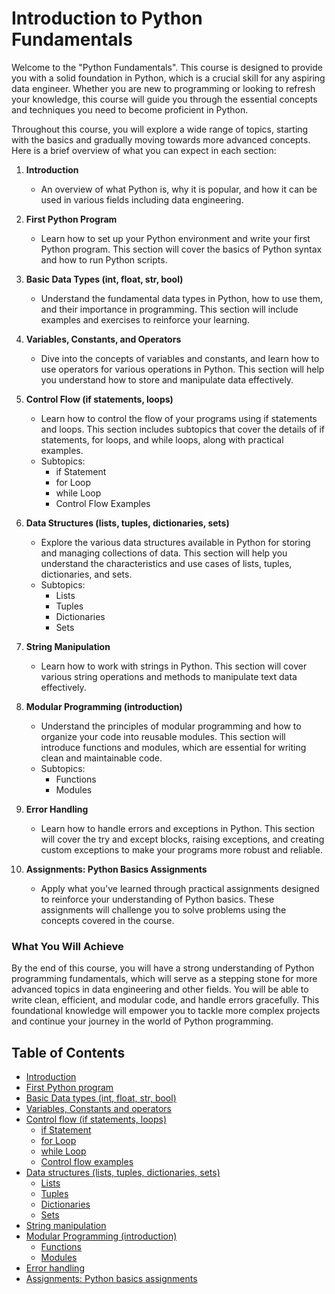 # Introduction to Python Fundamentals

Welcome to the "Python Fundamentals". This course is designed to provide you with a solid foundation in Python, which is a crucial skill for any aspiring data engineer. Whether you are new to programming or looking to refresh your knowledge, this course will guide you through the essential concepts and techniques you need to become proficient in Python.

Throughout this course, you will explore a wide range of topics, starting with the basics and gradually moving towards more advanced concepts. Here is a brief overview of what you can expect in each section:

1. **Introduction**
   - An overview of what Python is, why it is popular, and how it can be used in various fields including data engineering.

2. **First Python Program**
   - Learn how to set up your Python environment and write your first Python program. This section will cover the basics of Python syntax and how to run Python scripts.

3. **Basic Data Types (int, float, str, bool)**
   - Understand the fundamental data types in Python, how to use them, and their importance in programming. This section will include examples and exercises to reinforce your learning.

4. **Variables, Constants, and Operators**
   - Dive into the concepts of variables and constants, and learn how to use operators for various operations in Python. This section will help you understand how to store and manipulate data effectively.

5. **Control Flow (if statements, loops)**
   - Learn how to control the flow of your programs using if statements and loops. This section includes subtopics that cover the details of if statements, for loops, and while loops, along with practical examples.
   - Subtopics:
     - if Statement
     - for Loop
     - while Loop
     - Control Flow Examples

6. **Data Structures (lists, tuples, dictionaries, sets)**
   - Explore the various data structures available in Python for storing and managing collections of data. This section will help you understand the characteristics and use cases of lists, tuples, dictionaries, and sets.
   - Subtopics:
     - Lists
     - Tuples
     - Dictionaries
     - Sets

7. **String Manipulation**
   - Learn how to work with strings in Python. This section will cover various string operations and methods to manipulate text data effectively.

8. **Modular Programming (introduction)**
   - Understand the principles of modular programming and how to organize your code into reusable modules. This section will introduce functions and modules, which are essential for writing clean and maintainable code.
   - Subtopics:
     - Functions
     - Modules

9. **Error Handling**
   - Learn how to handle errors and exceptions in Python. This section will cover the try and except blocks, raising exceptions, and creating custom exceptions to make your programs more robust and reliable.

10. **Assignments: Python Basics Assignments**
    - Apply what you've learned through practical assignments designed to reinforce your understanding of Python basics. These assignments will challenge you to solve problems using the concepts covered in the course.

### What You Will Achieve

By the end of this course, you will have a strong understanding of Python programming fundamentals, which will serve as a stepping stone for more advanced topics in data engineering and other fields. You will be able to write clean, efficient, and modular code, and handle errors gracefully. This foundational knowledge will empower you to tackle more complex projects and continue your journey in the world of Python programming.

## Table of Contents

- [Introduction](https://github.com/behnamyazdan/PythonForDataEngineeringCourse/blob/main/01-PythonBasics/00-Introductoin.md)
- [First Python program](https://github.com/behnamyazdan/PythonForDataEngineeringCourse/blob/main/01-PythonBasics/01-FirstStep.md)
- [Basic Data types (int, float, str, bool)](https://github.com/behnamyazdan/PythonForDataEngineeringCourse/blob/main/01-PythonBasics/02-DataTypes.md)
- [Variables, Constants and operators](https://github.com/behnamyazdan/PythonForDataEngineeringCourse/blob/main/01-PythonBasics/03-Variables_ContstantsAndOperators.md)
- [Control flow (if statements, loops)](https://github.com/behnamyazdan/PythonForDataEngineeringCourse/blob/main/01-PythonBasics/04-01-ControlFlow(intro).md)
  - [if Statement](https://github.com/behnamyazdan/PythonForDataEngineeringCourse/blob/main/01-PythonBasics/04-02-ControlFlow(if%20statement).md)
  - [for Loop](https://github.com/behnamyazdan/PythonForDataEngineeringCourse/blob/main/01-PythonBasics/04-03-ControlFlow(for%20loop).md)
  - [while Loop](https://github.com/behnamyazdan/PythonForDataEngineeringCourse/blob/main/01-PythonBasics/04-04-ControlFlow(while%20loop).md)
  - [Control flow examples](https://github.com/behnamyazdan/PythonForDataEngineeringCourse/blob/main/01-PythonBasics/04-06-ControlFlow(examples).md)
- [Data structures (lists, tuples, dictionaries, sets)](https://github.com/behnamyazdan/PythonForDataEngineeringCourse/blob/main/01-PythonBasics/05-01-DataStructure(intro).md)
  - [Lists](https://github.com/behnamyazdan/PythonForDataEngineeringCourse/blob/main/01-PythonBasics/05-02-DataStructure(list).md)
  - [Tuples](https://github.com/behnamyazdan/PythonForDataEngineeringCourse/blob/main/01-PythonBasics/05-03-DataStructure(tuple).md)
  - [Dictionaries](https://github.com/behnamyazdan/PythonForDataEngineeringCourse/blob/main/01-PythonBasics/05-04-DataStructure(dictionaries).md)
  - [Sets](https://github.com/behnamyazdan/PythonForDataEngineeringCourse/blob/main/01-PythonBasics/05-05-DataStructure(sets).md)
- [String manipulation](https://github.com/behnamyazdan/PythonForDataEngineeringCourse/blob/main/01-PythonBasics/06-StringManipulation.md)
- [Modular Programming (introduction)](https://github.com/behnamyazdan/PythonForDataEngineeringCourse/blob/main/01-PythonBasics/07-01-ModularProgramming.md)
  - [Functions](https://github.com/behnamyazdan/PythonForDataEngineeringCourse/blob/main/01-PythonBasics/07-02-Functions.md)
  - [Modules](https://github.com/behnamyazdan/PythonForDataEngineeringCourse/blob/main/01-PythonBasics/07-03-Modules.md)
- [Error handling](https://github.com/behnamyazdan/PythonForDataEngineeringCourse/blob/main/01-PythonBasics/08-ErrorHandling.md)
- [Assignments: Python basics assignments](https://github.com/behnamyazdan/PythonForDataEngineeringCourse/blob/main/01-PythonBasics/PythonBasicsAssignments.md)

